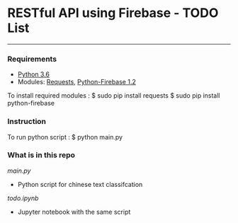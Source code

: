 # RESTful API using Firebase - TODO List

---
### Requirements
* [Python 3.6](https://www.python.org/downloads/)
* Modules: [Requests](http://docs.python-requests.org/en/master/), [Python-Firebase 1.2](https://pypi.python.org/pypi/python-firebase/1.2) 

To install required modules :
$ sudo pip install requests
$ sudo pip install python-firebase

### Instruction 
To run python script :
$ python main.py

### What is in this repo

*main.py*
* Python script for chinese text classifcation

*todo.ipynb*
* Jupyter notebook with the same script


